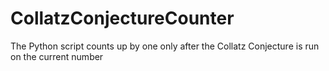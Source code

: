 # CollatzConjectureCounter
The Python script counts up by one only after the Collatz Conjecture is run on the current number

